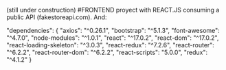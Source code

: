 (still under construction)
#FRONTEND proyect with REACT.JS consuming a public API (fakestoreapi.com). And:

"dependencies": {
    "axios": "^0.26.1",
    "bootstrap": "^5.1.3",
    "font-awesome": "^4.7.0",
    "node-modules": "^1.0.1",
    "react": "^17.0.2",
    "react-dom": "^17.0.2",
    "react-loading-skeleton": "^3.0.3",
    "react-redux": "^7.2.6",
    "react-router": "^6.2.2",
    "react-router-dom": "^6.2.2",
    "react-scripts": "5.0.0",
    "redux": "^4.1.2"
  }